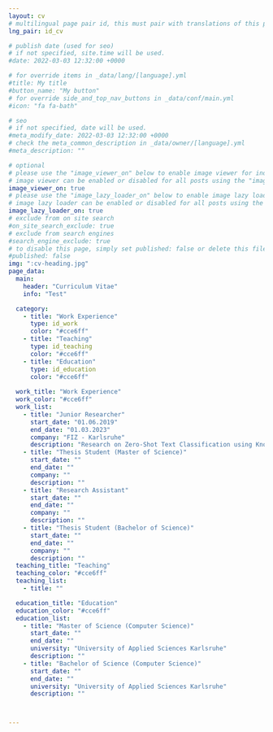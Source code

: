 ```yaml
---
layout: cv
# multilingual page pair id, this must pair with translations of this page. (This name must be unique)
lng_pair: id_cv

# publish date (used for seo)
# if not specified, site.time will be used.
#date: 2022-03-03 12:32:00 +0000

# for override items in _data/lang/[language].yml
#title: My title
#button_name: "My button"
# for override side_and_top_nav_buttons in _data/conf/main.yml
#icon: "fa fa-bath"

# seo
# if not specified, date will be used.
#meta_modify_date: 2022-03-03 12:32:00 +0000
# check the meta_common_description in _data/owner/[language].yml
#meta_description: ""

# optional
# please use the "image_viewer_on" below to enable image viewer for individual pages or posts (_posts/ or [language]/_posts folders).
# image viewer can be enabled or disabled for all posts using the "image_viewer_posts: true" setting in _data/conf/main.yml.
image_viewer_on: true
# please use the "image_lazy_loader_on" below to enable image lazy loader for individual pages or posts (_posts/ or [language]/_posts folders).
# image lazy loader can be enabled or disabled for all posts using the "image_lazy_loader_posts: true" setting in _data/conf/main.yml.
image_lazy_loader_on: true
# exclude from on site search
#on_site_search_exclude: true
# exclude from search engines
#search_engine_exclude: true
# to disable this page, simply set published: false or delete this file
#published: false
img: ":cv-heading.jpg"
page_data:
  main:
    header: "Curriculum Vitae"
    info: "Test"

  category: 
    - title: "Work Experience"
      type: id_work
      color: "#cce6ff"
    - title: "Teaching"
      type: id_teaching
      color: "#cce6ff"
    - title: "Education"
      type: id_education
      color: "#cce6ff"
      
  work_title: "Work Experience"
  work_color: "#cce6ff"
  work_list:
    - title: "Junior Researcher"
      start_date: "01.06.2019"
      end_date: "01.03.2023"
      company: "FIZ - Karlsruhe"
      description: "Research on Zero-Shot Text Classification using Knowledge Graphs as auxiliary information as well as development of ontologies and Knowledge Graphs for research data management."
    - title: "Thesis Student (Master of Science)"
      start_date: ""
      end_date: ""
      company: ""
      description: ""
    - title: "Research Assistant"
      start_date: ""
      end_date: ""
      company: ""
      description: ""
    - title: "Thesis Student (Bachelor of Science)"
      start_date: ""
      end_date: ""
      company: ""
      description: ""
  teaching_title: "Teaching"
  teaching_color: "#cce6ff"
  teaching_list: 
    - title: ""

  education_title: "Education"
  education_color: "#cce6ff"
  education_list:
    - title: "Master of Science (Computer Science)"
      start_date: ""
      end_date: ""
      university: "University of Applied Sciences Karlsruhe"
      description: ""
    - title: "Bachelor of Science (Computer Science)"
      start_date: ""
      end_date: ""
      university: "University of Applied Sciences Karlsruhe"
      description: ""



---
```

